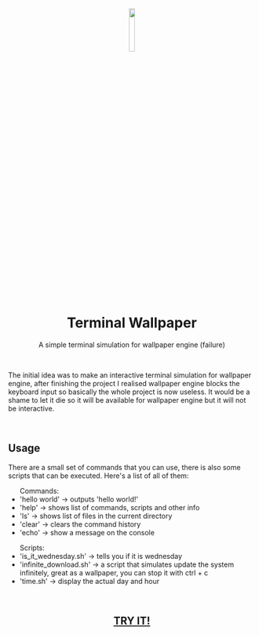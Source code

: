 <h3 align="center"><img src='https://raw.githubusercontent.com/JayexDesigns/terminal-wallpaper/main/public/512.png' width='15%'></h3>
<h1 align="center">Terminal Wallpaper</h1>
<p align="center">A simple terminal simulation for wallpaper engine (failure)</p>
<br/>
<p>The initial idea was to make an interactive terminal simulation for wallpaper engine, after finishing the project I realised wallpaper engine blocks the keyboard input so basically the whole project is now useless. It would be a shame to let it die so it will be available for wallpaper engine but it will not be interactive.</p>
<br/>
<h2>Usage</h2>
<p>There are a small set of commands that you can use, there is also some scripts that can be executed. Here's a list of all of them:</p>
<ul>Commands:
    <li>'hello world'   ->   outputs 'hello world!'</li>
    <li>'help'   ->   shows list of commands, scripts and other info</li>
    <li>'ls'   ->   shows list of files in the current directory</li>
    <li>'clear'   ->   clears the command history</li>
    <li>'echo'   ->   show a message on the console</li>
</ul>
<ul>Scripts:
    <li>'is_it_wednesday.sh'   ->   tells you if it is wednesday</li>
    <li>'infinite_download.sh'   ->   a script that simulates update the system infinitely, great as a wallpaper, you can stop it with ctrl + c</li>
    <li>'time.sh'   ->   display the actual day and hour</li>
</ul>
<br/>
<h2 align="center"><a href="https://jayexdesigns.github.io/terminal-wallpaper/">TRY IT!</a></h2>
